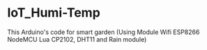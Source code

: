 # IoT_Humi-Temp
This Arduino's code for smart garden (Using Module Wifi ESP8266 NodeMCU Lua CP2102, DHT11 and Rain module)
